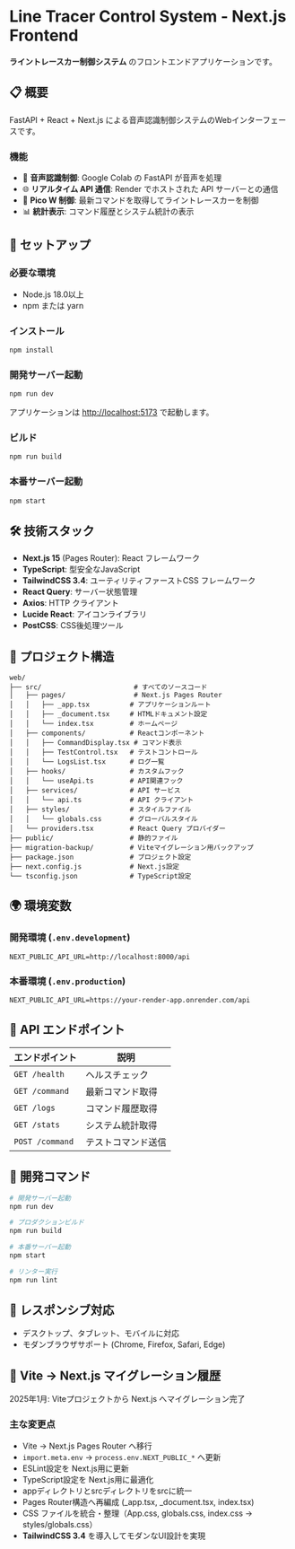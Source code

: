 # Line Tracer Control System - Next.js Frontend

**ライントレースカー制御システム** のフロントエンドアプリケーションです。

## 📋 概要

FastAPI + React + Next.js による音声認識制御システムのWebインターフェースです。

### 機能

- 🎤 **音声認識制御**: Google Colab の FastAPI が音声を処理
- 🌐 **リアルタイム API 通信**: Render でホストされた API サーバーとの通信
- 🚗 **Pico W 制御**: 最新コマンドを取得してライントレースカーを制御
- 📊 **統計表示**: コマンド履歴とシステム統計の表示

## 🚀 セットアップ

### 必要な環境

- Node.js 18.0以上
- npm または yarn

### インストール

```bash
npm install
```

### 開発サーバー起動

```bash
npm run dev
```

アプリケーションは [http://localhost:5173](http://localhost:5173) で起動します。

### ビルド

```bash
npm run build
```

### 本番サーバー起動

```bash
npm start
```

## 🛠 技術スタック

- **Next.js 15** (Pages Router): React フレームワーク
- **TypeScript**: 型安全なJavaScript
- **TailwindCSS 3.4**: ユーティリティファーストCSS フレームワーク
- **React Query**: サーバー状態管理
- **Axios**: HTTP クライアント
- **Lucide React**: アイコンライブラリ
- **PostCSS**: CSS後処理ツール

## 📁 プロジェクト構造

```
web/
├── src/                       # すべてのソースコード
│   ├── pages/                 # Next.js Pages Router
│   │   ├── _app.tsx          # アプリケーションルート
│   │   ├── _document.tsx     # HTMLドキュメント設定
│   │   └── index.tsx         # ホームページ
│   ├── components/           # Reactコンポーネント
│   │   ├── CommandDisplay.tsx # コマンド表示
│   │   ├── TestControl.tsx   # テストコントロール
│   │   └── LogsList.tsx      # ログ一覧
│   ├── hooks/                # カスタムフック
│   │   └── useApi.ts         # API関連フック
│   ├── services/             # API サービス
│   │   └── api.ts            # API クライアント
│   ├── styles/               # スタイルファイル
│   │   └── globals.css       # グローバルスタイル
│   └── providers.tsx         # React Query プロバイダー
├── public/                   # 静的ファイル
├── migration-backup/         # Viteマイグレーション用バックアップ
├── package.json              # プロジェクト設定
├── next.config.js            # Next.js設定
└── tsconfig.json             # TypeScript設定
```

## 🌍 環境変数

### 開発環境 (`.env.development`)
```env
NEXT_PUBLIC_API_URL=http://localhost:8000/api
```

### 本番環境 (`.env.production`)
```env
NEXT_PUBLIC_API_URL=https://your-render-app.onrender.com/api
```

## 📝 API エンドポイント

| エンドポイント | 説明 |
|----------------|------|
| `GET /health` | ヘルスチェック |
| `GET /command` | 最新コマンド取得 |
| `GET /logs` | コマンド履歴取得 |
| `GET /stats` | システム統計取得 |
| `POST /command` | テストコマンド送信 |

## 🔧 開発コマンド

```bash
# 開発サーバー起動
npm run dev

# プロダクションビルド
npm run build

# 本番サーバー起動 
npm start

# リンター実行
npm run lint
```

## 📱 レスポンシブ対応

- デスクトップ、タブレット、モバイルに対応
- モダンブラウザサポート (Chrome, Firefox, Safari, Edge)

## 🔄 Vite → Next.js マイグレーション履歴

2025年1月: Viteプロジェクトから Next.js へマイグレーション完了

### 主な変更点
- Vite → Next.js Pages Router へ移行
- `import.meta.env` → `process.env.NEXT_PUBLIC_*` へ更新
- ESLint設定を Next.js用に更新
- TypeScript設定を Next.js用に最適化
- appディレクトリとsrcディレクトリをsrcに統一
- Pages Router構造へ再編成 (_app.tsx, _document.tsx, index.tsx)
- CSS ファイルを統合・整理（App.css, globals.css, index.css → styles/globals.css）
- **TailwindCSS 3.4** を導入してモダンなUI設計を実現